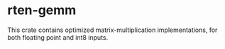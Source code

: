 # rten-gemm

This crate contains optimized matrix-multiplication implementations, for both
floating point and int8 inputs.
